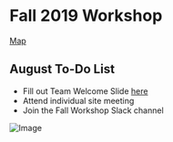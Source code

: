# Fall 2019 Workshop

[Map](/map.md)

## August To-Do List
- Fill out Team Welcome Slide [here](https://drive.google.com/open?id=1u4u-ELkoiYibKTRmsMQNoQwRHDRcP4KQ3CV8w_3DRQs)
- Attend individual site meeting
- Join the Fall Workshop Slack channel

![Image](././assets/img/agenda.png)
